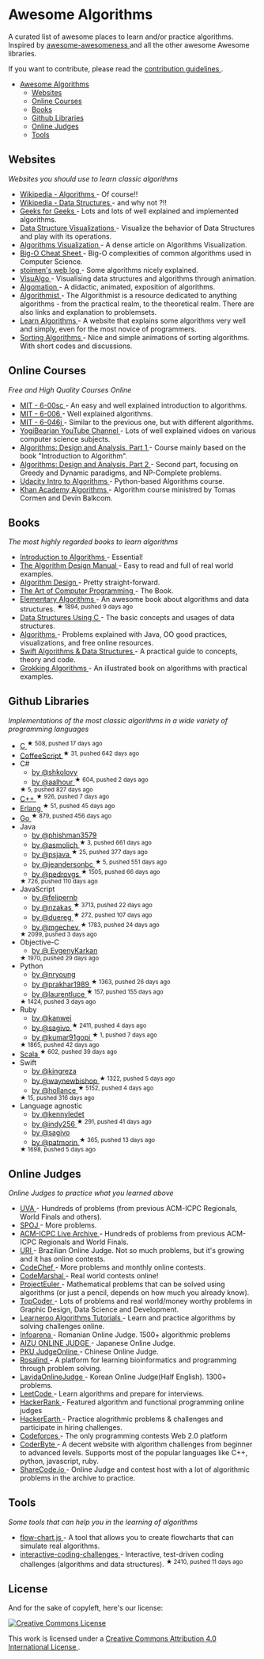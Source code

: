 <h1>
 Awesome Algorithms
</h1>
<p>
 A curated list of awesome places to learn and/or practice algorithms.
Inspired by
 <a href="https://github.com/bayandin/awesome-awesomeness">
  awesome-awesomeness
 </a>
 and all the other awesome Awesome libraries.
</p>
<p>
 If you want to contribute, please read the
 <a href="https://github.com/tayllan/awesome-algorithms/blob/master/CONTRIBUTING.md">
  contribution guidelines
 </a>
 .
</p>
<ul>
 <li>
  <a href="#awesome-algorithms">
   Awesome Algorithms
  </a>
  <ul>
   <li>
    <a href="#websites">
     Websites
    </a>
   </li>
   <li>
    <a href="#online-courses">
     Online Courses
    </a>
   </li>
   <li>
    <a href="#books">
     Books
    </a>
   </li>
   <li>
    <a href="#github-libraries">
     Github Libraries
    </a>
   </li>
   <li>
    <a href="#online-judges">
     Online Judges
    </a>
   </li>
   <li>
    <a href="#tools">
     Tools
    </a>
   </li>
  </ul>
 </li>
</ul>
<h2>
 Websites
</h2>
<p>
 <em>
  Websites you should use to learn classic algorithms
 </em>
</p>
<ul>
 <li>
  <a href="https://en.wikipedia.org/wiki/List_of_algorithms">
   Wikipedia - Algorithms
  </a>
  - Of course!!
 </li>
 <li>
  <a href="https://en.wikipedia.org/wiki/List_of_data_structures">
   Wikipedia - Data Structures
  </a>
  - and why not ?!!
 </li>
 <li>
  <a href="http://www.geeksforgeeks.org/fundamentals-of-algorithms/">
   Geeks for Geeks
  </a>
  -
Lots and lots of well explained and implemented algorithms.
 </li>
 <li>
  <a href="http://www.cs.usfca.edu/~galles/visualization/Algorithms.html">
   Data Structure Visualizations
  </a>
  - Visualize the behavior of Data Structures and play with its operations.
 </li>
 <li>
  <a href="http://bost.ocks.org/mike/algorithms/">
   Algorithms Visualization
  </a>
  - A dense article on Algorithms Visualization.
 </li>
 <li>
  <a href="http://bigocheatsheet.com/">
   Big-O Cheat Sheet
  </a>
  - Big-O complexities of common algorithms used in Computer Science.
 </li>
 <li>
  <a href="http://www.stoimen.com/blog/">
   stoimen's web log
  </a>
  - Some algorithms nicely explained.
 </li>
 <li>
  <a href="http://www.comp.nus.edu.sg/~stevenha/visualization/index.html">
   VisuAlgo
  </a>
  - Visualising data structures and algorithms through animation.
 </li>
 <li>
  <a href="http://www.algomation.com/">
   Algomation
  </a>
  - A didactic, animated, exposition of algorithms.
 </li>
 <li>
  <a href="http://www.algorithmist.com/index.php/Main_Page">
   Algorithmist
  </a>
  - The Algorithmist is a resource dedicated to anything algorithms - from the practical realm, to the theoretical realm. There are also links and explanation to problemsets.
 </li>
 <li>
  <a href="http://www.learnalgorithms.in/">
   Learn Algorithms
  </a>
  - A website that explains some algorithms very well and simply, even for the most novice of programmers.
 </li>
 <li>
  <a href="http://www.sorting-algorithms.com/">
   Sorting Algorithms
  </a>
  - Nice and simple animations of sorting algorithms. With short codes and discussions.
 </li>
</ul>
<h2>
 Online Courses
</h2>
<p>
 <em>
  Free and High Quality Courses Online
 </em>
</p>
<ul>
 <li>
  <a href="http://ocw.mit.edu/courses/electrical-engineering-and-computer-science/6-00sc-introduction-to-computer-science-and-programming-spring-2011/index.htm">
   MIT - 6-00sc
  </a>
  -
An easy and well explained introduction to algorithms.
 </li>
 <li>
  <a href="http://ocw.mit.edu/courses/electrical-engineering-and-computer-science/6-006-introduction-to-algorithms-fall-2011/lecture-videos/">
   MIT - 6-006
  </a>
  -
Well explained algorithms.
 </li>
 <li>
  <a href="http://ocw.mit.edu/courses/electrical-engineering-and-computer-science/6-046j-introduction-to-algorithms-sma-5503-fall-2005/video-lectures/">
   MIT - 6-046j
  </a>
  -
Similar to the previous one, but with different algorithms.
 </li>
 <li>
  <a href="https://www.youtube.com/channel/UCv3Kd0guxD5KWQtP---9D6g">
   YogiBearian YouTube Channel
  </a>
  - Lots of well explained vidoes on various computer science subjects.
 </li>
 <li>
  <a href="https://www.coursera.org/course/algo">
   Algorithms: Design and Analysis, Part 1
  </a>
  - Course mainly based on the book "Introduction to Algorithm".
 </li>
 <li>
  <a href="https://www.coursera.org/course/algo2">
   Algorithms: Design and Analysis, Part 2
  </a>
  - Second part, focusing on Greedy and Dynamic paradigms, and NP-Complete problems.
 </li>
 <li>
  <a href="https://www.udacity.com/course/intro-to-algorithms--cs215">
   Udacity Intro to Algorithms
  </a>
  - Python-based Algorithms course.
 </li>
 <li>
  <a href="https://www.khanacademy.org/computing/computer-science/algorithms">
   Khan Academy Algorithms
  </a>
  - Algorithm course ministred by Tomas Cormen and Devin Balkcom.
 </li>
</ul>
<h2>
 Books
</h2>
<p>
 <em>
  The most highly regarded books to learn algorithms
 </em>
</p>
<ul>
 <li>
  <a href="http://mitpress.mit.edu/books/introduction-algorithms">
   Introduction to Algorithms
  </a>
  - Essential!
 </li>
 <li>
  <a href="https://www8.cs.umu.se/kurser/TDBAfl/VT06/algorithms/BOOK/BOOK/BOOK.HTM">
   The Algorithm Design Manual
  </a>
  - Easy to read and full of real world examples.
 </li>
 <li>
  <a href="http://www.aw-bc.com/info/kleinberg/">
   Algorithm Design
  </a>
  - Pretty straight-forward.
 </li>
 <li>
  <a href="http://www-cs-faculty.stanford.edu/~uno/taocp.html">
   The Art of Computer Programming
  </a>
  - The Book.
 </li>
 <li>
  <a href="https://github.com/liuxinyu95/AlgoXY">
   Elementary Algorithms
  </a>
  - An awesome book about algorithms and data structures.
  <sup>
   &#9733 1894, pushed 9 days ago
  </sup>
 </li>
 <li>
  <a href="http://www.amazon.com/Data-Structures-Using-Aaron-Tenenbaum/dp/0131997467">
   Data Structures Using C
  </a>
  - The basic concepts and usages of data structures.
 </li>
 <li>
  <a href="http://algs4.cs.princeton.edu/home/">
   Algorithms
  </a>
  - Problems explained with Java, OO good practices, visualizations, and free online resources.
 </li>
 <li>
  <a href="http://shop.waynewbishop.com/">
   Swift Algorithms & Data Structures
  </a>
  - A practical guide to concepts, theory and code.
 </li>
 <li>
  <a href="http://www.manning.com/bhargava">
   Grokking Algorithms
  </a>
  - An illustrated book on algorithms with practical examples.
 </li>
</ul>
<h2>
 Github Libraries
</h2>
<p>
 <em>
  Implementations of the most classic algorithms in a wide variety of programming languages
 </em>
</p>
<ul>
 <li>
  <a href="https://github.com/fragglet/c-algorithms">
   C
  </a>
  <sup>
   &#9733 508, pushed 17 days ago
  </sup>
 </li>
 <li>
  <a href="https://github.com/BrunoRB/algorithms.coffee">
   CoffeeScript
  </a>
  <sup>
   &#9733 31, pushed 642 days ago
  </sup>
 </li>
 <li>
  C#
  <ul>
   <li>
    <a href="https://github.com/shkolovy/classic-algorithms">
     by @shkolovy
    </a>
   </li>
   <li>
    <a href="https://github.com/aalhour/C-Sharp-Algorithms">
     by @aalhour
    </a>
    <sup>
     &#9733 604, pushed 2 days ago
    </sup>
   </li>
  </ul>
  <sup>
   &#9733 5, pushed 827 days ago
  </sup>
 </li>
 <li>
  <a href="https://github.com/xtaci/algorithms">
   C++
  </a>
  <sup>
   &#9733 926, pushed 7 days ago
  </sup>
 </li>
 <li>
  <a href="https://github.com/aggelgian/erlang-algorithms">
   Erlang
  </a>
  <sup>
   &#9733 51, pushed 45 days ago
  </sup>
 </li>
 <li>
  <a href="https://github.com/arnauddri/algorithms">
   Go
  </a>
  <sup>
   &#9733 879, pushed 456 days ago
  </sup>
 </li>
 <li>
  Java
  <ul>
   <li>
    <a href="https://github.com/phishman3579/java-algorithms-implementation">
     by @phishman3579
    </a>
   </li>
   <li>
    <a href="https://github.com/asmolich/algorithms">
     by @asmolich
    </a>
    <sup>
     &#9733 3, pushed 661 days ago
    </sup>
   </li>
   <li>
    <a href="https://github.com/psjava/psjava">
     by @psjava
    </a>
    <sup>
     &#9733 25, pushed 377 days ago
    </sup>
   </li>
   <li>
    <a href="https://github.com/jeandersonbc/algorithms-and-ds">
     by @jeandersonbc
    </a>
    <sup>
     &#9733 5, pushed 551 days ago
    </sup>
   </li>
   <li>
    <a href="https://github.com/pedrovgs/Algorithms">
     by @pedrovgs
    </a>
    <sup>
     &#9733 1505, pushed 66 days ago
    </sup>
   </li>
  </ul>
  <sup>
   &#9733 726, pushed 110 days ago
  </sup>
 </li>
 <li>
  JavaScript
  <ul>
   <li>
    <a href="https://github.com/felipernb/algorithms.js">
     by @felipernb
    </a>
   </li>
   <li>
    <a href="https://github.com/nzakas/computer-science-in-javascript">
     by @nzakas
    </a>
    <sup>
     &#9733 3713, pushed 22 days ago
    </sup>
   </li>
   <li>
    <a href="https://github.com/duereg/js-algorithms">
     by @duereg
    </a>
    <sup>
     &#9733 272, pushed 107 days ago
    </sup>
   </li>
   <li>
    <a href="https://github.com/mgechev/javascript-algorithms">
     by @mgechev
    </a>
    <sup>
     &#9733 1783, pushed 24 days ago
    </sup>
   </li>
  </ul>
  <sup>
   &#9733 2099, pushed 3 days ago
  </sup>
 </li>
 <li>
  Objective-C
  <ul>
   <li>
    <a href="https://github.com/EvgenyKarkan/EKAlgorithms">
     by @ EvgenyKarkan
    </a>
   </li>
  </ul>
  <sup>
   &#9733 1970, pushed 29 days ago
  </sup>
 </li>
 <li>
  Python
  <ul>
   <li>
    <a href="https://github.com/nryoung/algorithms">
     by @nryoung
    </a>
   </li>
   <li>
    <a href="https://github.com/prakhar1989/Algorithms">
     by @prakhar1989
    </a>
    <sup>
     &#9733 1363, pushed 26 days ago
    </sup>
   </li>
   <li>
    <a href="https://github.com/laurentluce/python-algorithms">
     by @laurentluce
    </a>
    <sup>
     &#9733 157, pushed 155 days ago
    </sup>
   </li>
  </ul>
  <sup>
   &#9733 1424, pushed 3 days ago
  </sup>
 </li>
 <li>
  Ruby
  <ul>
   <li>
    <a href="https://github.com/kanwei/algorithms">
     by @kanwei
    </a>
   </li>
   <li>
    <a href="https://github.com/sagivo/algorithms">
     by @sagivo
    </a>
    <sup>
     &#9733 2411, pushed 4 days ago
    </sup>
   </li>
   <li>
    <a href="https://github.com/kumar91gopi/Algorithms-and-Data-Structures-in-Ruby">
     by @kumar91gopi
    </a>
    <sup>
     &#9733 1, pushed 7 days ago
    </sup>
   </li>
  </ul>
  <sup>
   &#9733 1865, pushed 42 days ago
  </sup>
 </li>
 <li>
  <a href="https://github.com/vkostyukov/scalacaster">
   Scala
  </a>
  <sup>
   &#9733 602, pushed 39 days ago
  </sup>
 </li>
 <li>
  Swift
  <ul>
   <li>
    <a href="https://github.com/kingreza/Swift-Algorithms-Strings-">
     by @kingreza
    </a>
   </li>
   <li>
    <a href="https://github.com/waynewbishop/SwiftStructures">
     by @waynewbishop
    </a>
    <sup>
     &#9733 1322, pushed 5 days ago
    </sup>
   </li>
   <li>
    <a href="https://github.com/hollance/swift-algorithm-club">
     by @hollance
    </a>
    <sup>
     &#9733 5152, pushed 4 days ago
    </sup>
   </li>
  </ul>
  <sup>
   &#9733 15, pushed 316 days ago
  </sup>
 </li>
 <li>
  Language agnostic
  <ul>
   <li>
    <a href="https://github.com/kennyledet/Algorithm-Implementations">
     by @kennyledet
    </a>
   </li>
   <li>
    <a href="https://github.com/indy256/codelibrary">
     by @indy256
    </a>
    <sup>
     &#9733 291, pushed 41 days ago
    </sup>
   </li>
   <li>
    <a href="https://github.com/sagivo/algorithms">
     by @sagivo
    </a>
   </li>
   <li>
    <a href="https://github.com/patmorin/ods">
     by @patmorin
    </a>
    <sup>
     &#9733 365, pushed 13 days ago
    </sup>
   </li>
  </ul>
  <sup>
   &#9733 1698, pushed 5 days ago
  </sup>
 </li>
</ul>
<h2>
 Online Judges
</h2>
<p>
 <em>
  Online Judges to practice what you learned above
 </em>
</p>
<ul>
 <li>
  <a href="https://uva.onlinejudge.org/">
   UVA
  </a>
  -
Hundreds of problems (from previous ACM-ICPC Regionals, World Finals and others).
 </li>
 <li>
  <a href="http://www.spoj.com/">
   SPOJ
  </a>
  - More problems.
 </li>
 <li>
  <a href="https://icpcarchive.ecs.baylor.edu/">
   ACM-ICPC Live Archive
  </a>
  -
Hundreds of problems from previous ACM-ICPC Regionals and World Finals.
 </li>
 <li>
  <a href="https://www.urionlinejudge.com.br/judge/login">
   URI
  </a>
  -
Brazilian Online Judge. Not so much problems, but it's growing and it has online contests.
 </li>
 <li>
  <a href="https://www.codechef.com/">
   CodeChef
  </a>
  -
More problems and monthly online contests.
 </li>
 <li>
  <a href="https://algo.codemarshal.org/">
   CodeMarshal
  </a>
  -
Real world contests online!
 </li>
 <li>
  <a href="https://projecteuler.net/">
   ProjectEuler
  </a>
  -
Mathematical problems that can be solved using algorithms (or just a pencil, depends on how much you already know).
 </li>
 <li>
  <a href="https://www.topcoder.com/">
   TopCoder
  </a>
  - Lots of problems and real world/money worthy problems in Graphic Design, Data Science and Development.
 </li>
 <li>
  <a href="https://www.learneroo.com/subjects/8">
   Learneroo Algorithms Tutorials
  </a>
  - Learn and practice algorithms by solving challenges online.
 </li>
 <li>
  <a href="http://www.infoarena.ro/">
   Infoarena
  </a>
  - Romanian Online Judge. 1500+ algorithmic problems
 </li>
 <li>
  <a href="http://judge.u-aizu.ac.jp/onlinejudge/">
   AIZU ONLINE JUDGE
  </a>
  - Japanese Online Judge.
 </li>
 <li>
  <a href="http://poj.org/">
   PKU JudgeOnline
  </a>
  - Chinese Online Judge.
 </li>
 <li>
  <a href="http://rosalind.info/problems/locations/">
   Rosalind
  </a>
  - A platform for learning bioinformatics and programming through problem solving.
 </li>
 <li>
  <a href="http://judge.lavida.us">
   LavidaOnlineJudge
  </a>
  - Korean Online Judge(Half English). 1300+ problems.
 </li>
 <li>
  <a href="https://leetcode.com/">
   LeetCode
  </a>
  - Learn algorithms and prepare for interviews.
 </li>
 <li>
  <a href="https://www.hackerrank.com/">
   HackerRank
  </a>
  - Featured algorithm and functional programming online judges
 </li>
 <li>
  <a href="https://www.hackerearth.com/">
   HackerEarth
  </a>
  - Practice alogrithmic problems & challenges and participate in hiring challenges.
 </li>
 <li>
  <a href="http://codeforces.com/">
   Codeforces
  </a>
  - The only programming contests Web 2.0 platform
 </li>
 <li>
  <a href="http://www.coderbyte.com/">
   CoderByte
  </a>
  - A decent website with algorithm challenges from beginner to advanced levels. Supports most of the popular languages like C++, python, javascript, ruby.
 </li>
 <li>
  <a href="https://sharecode.io/">
   ShareCode.io
  </a>
  - Online Judge and contest host with a lot of algorithmic problems in the archive to practice.
 </li>
</ul>
<h2>
 Tools
</h2>
<p>
 <em>
  Some tools that can help you in the learning of algorithms
 </em>
</p>
<ul>
 <li>
  <a href="http://brunorb.github.io/flow-chart.js/dist/index.html">
   flow-chart.js
  </a>
  -
A tool that allows you to create flowcharts that can simulate real algorithms.
 </li>
 <li>
  <a href="https://github.com/donnemartin/interactive-coding-challenges">
   interactive-coding-challenges
  </a>
  - Interactive, test-driven coding challenges (algorithms and data structures).
  <sup>
   &#9733 2410, pushed 11 days ago
  </sup>
 </li>
</ul>
<h2>
 License
</h2>
<p>
 And for the sake of copyleft, here's our license:
</p>
<p>
 <a href="http://creativecommons.org/licenses/by/4.0/">
  <img alt="Creative Commons License" src="http://i.creativecommons.org/l/by/4.0/88x31.png"/>
 </a>
</p>
<p>
 This work is licensed under a
 <a href="http://creativecommons.org/licenses/by/4.0/">
  Creative Commons Attribution 4.0 International License
 </a>
 .
</p>
